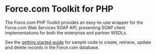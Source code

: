 Force.com Toolkit for PHP
=========================

The Force.com PHP Toolkit provides an easy-to-use wrapper for the Force.com Web Services SOAP API, presenting SOAP client implementations for both the enterprise and partner WSDLs.

See the [getting started guide](https://developer.salesforce.com/page/PHP_Toolkit_13.0_Getting_Started) for sample code to create, retrieve, update and delete records in the Force.com database.
